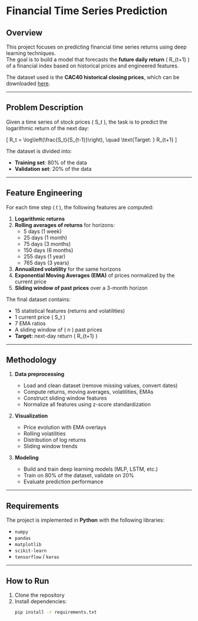 # Financial Time Series Prediction

## Overview
This project focuses on predicting financial time series returns using deep learning techniques.  
The goal is to build a model that forecasts the **future daily return** \( R_{t+1} \) of a financial index based on historical prices and engineered features.

The dataset used is the **CAC40 historical closing prices**, which can be downloaded [here](https://turinici.com/wp-content/uploads/cours/common/close_cac40_historical.csv).

---

## Problem Description
Given a time series of stock prices \( S_t \), the task is to predict the logarithmic return of the next day:

\[
R_t = \log\left(\frac{S_t}{S_{t-1}}\right), \quad \text{Target: } R_{t+1}
\]

The dataset is divided into:
- **Training set**: 80% of the data
- **Validation set**: 20% of the data

---

## Feature Engineering
For each time step \( t \), the following features are computed:

1. **Logarithmic returns**  
2. **Rolling averages of returns** for horizons:  
   - 5 days (1 week)  
   - 25 days (1 month)  
   - 75 days (3 months)  
   - 150 days (6 months)  
   - 255 days (1 year)  
   - 765 days (3 years)  
3. **Annualized volatility** for the same horizons  
4. **Exponential Moving Averages (EMA)** of prices normalized by the current price  
5. **Sliding window of past prices** over a 3-month horizon

The final dataset contains:
- 15 statistical features (returns and volatilities)  
- 1 current price \( S_t \)  
- 7 EMA ratios  
- A sliding window of \( n \) past prices  
- **Target:** next-day return \( R_{t+1} \)

---

## Methodology
1. **Data preprocessing**  
   - Load and clean dataset (remove missing values, convert dates)  
   - Compute returns, moving averages, volatilities, EMAs  
   - Construct sliding window features  
   - Normalize all features using z-score standardization  

2. **Visualization**  
   - Price evolution with EMA overlays  
   - Rolling volatilities  
   - Distribution of log returns  
   - Sliding window trends  

3. **Modeling**  
   - Build and train deep learning models (MLP, LSTM, etc.)  
   - Train on 80% of the dataset, validate on 20%  
   - Evaluate prediction performance  

---

## Requirements
The project is implemented in **Python** with the following libraries:
- `numpy`
- `pandas`
- `matplotlib`
- `scikit-learn`
- `tensorflow` / `keras`

---

## How to Run
1. Clone the repository  
2. Install dependencies:
   ```bash
   pip install -r requirements.txt
